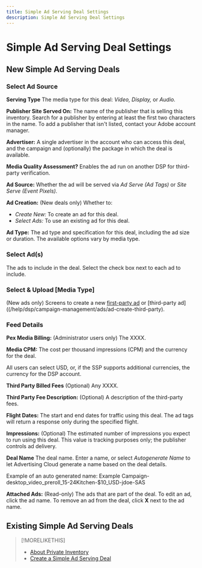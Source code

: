 ```yaml
---
title: Simple Ad Serving Deal Settings
description: Simple Ad Serving Deal Settings
---
```

# Simple Ad Serving Deal Settings

## New Simple Ad Serving Deals

### Select Ad Source

**Serving Type** The media type for this deal: *Video,* *Display,* or *Audio.*

**Publisher Site Served On:** The name of the publisher that is selling this inventory. Search for a publisher by entering at least the first two characters in the name. To add a publisher that isn't listed, contact your Adobe account manager.

**Advertiser:** A single advertiser in the account who can access this deal, and the campaign and (optionally) the package in which the deal is available.

**Media Quality Assessment?** Enables the ad run on another DSP for third-party verification. <!-- Who can select this? It's disabled for me. Need to see if there are additional fields when this is enabled. -->

**Ad Source:** Whether the ad will be served via *Ad Serve (Ad Tags)* or *Site Serve (Event Pixels).*

**Ad Creation:** (New deals only) Whether to:

* *Create New:* To create an ad for this deal.
* *Select Ads:* To use an existing ad for this deal.

**Ad Type:** The ad type and specification for this deal, including the ad size or duration. The available options vary by media type.

### Select Ad(s)

The ads to include in the deal. Select the check box next to each ad to include.

### Select & Upload [Media Type]

(New ads only) Screens to create a new [first-party ad](/help/dsp/campaign-management/ads/ad-create.md) or [third-party ad]((/help/dsp/campaign-management/ads/ad-create-third-party).

### Feed Details

**Pex Media Billing:** (Administrator users only) The XXXX.

**Media CPM:** The cost per thousand impressions (CPM) and the currency for the deal.

All users can select USD, or, if the SSP supports additional currencies, the currency for the DSP account.

**Third Party Billed Fees** (Optional) Any XXXX.

**Third Party Fee Description:** (Optional) A description of the third-party fees.

**Flight Dates:** The start and end dates for traffic using this deal. The ad tags will return a response only during the specified flight.

**Impressions:** (Optional) The estimated number of impressions you expect to run using this deal. This value is tracking purposes only; the publisher controls ad delivery. <!-- verify -->

**Deal Name** The deal name. Enter a name, or select *Autogenerate Name* to let Advertising Cloud generate a name based on the deal details.

Example of an auto generated name: Example Campaign-desktop_video_preroll_15-24Kitchen-$10_USD-jdoe-SAS

**Attached Ads:** (Read-only) The ads that are part of the deal. To edit an ad, click the ad name. To remove an ad from the deal, click **X** next to the ad name.

## Existing Simple Ad Serving Deals

<!-- completely different settings layout, so need a separate section for them -->


>[!MORELIKETHIS]
>
>* [About Private Inventory](private-inventory-about.md)
>* [Create a Simple Ad Serving Deal](simple-deal-create.md)
